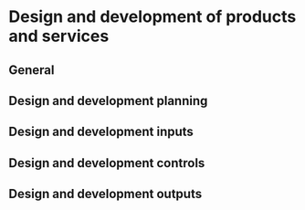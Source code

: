 # Design and development of products and services
## General
## Design and development planning
## Design and development inputs
## Design and development controls
## Design and development outputs
